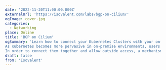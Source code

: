 ```yaml
---
date: '2022-11-20T11:00:00.000Z'
externalUrl: 'https://isovalent.com/labs/bgp-on-cilium/'
ogImage: cover.jpg
categories:
  - Networking
place: Online
title: 'BGP on Cilium'
ogSummary: 'Learn how to connect your Kubernetes Clusters with your on-premises network using BGP.
As Kubernetes becomes more pervasive in on-premise environments, users increasingly have both traditional applications and Cloud Native applications in their environments.
In order to connect them together and allow outside access, a mechanism to integrate Kubernetes and the existing network infrastructure running BGP is needed. Cilium offers native support for BGP, exposing Kubernetes to the outside and all the while simplifying users’ deployments.'
draft: false
from: 'Isovalent'
---
```

